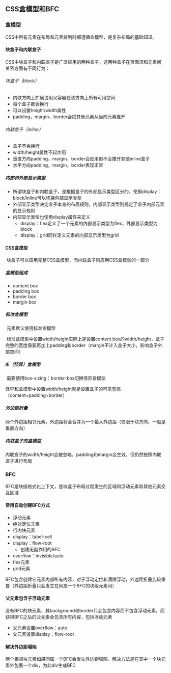 ## CSS盒模型和BFC

### 盒模型

​	CSS中所有元素在布局和元素排列时都遵循盒模型，是复杂布局的基础知识。

#### 块盒子和内联盒子

​	CSS中块盒子和内联盒子是广泛应用的两种盒子，这两种盒子在页面流和元素间关系方面有不同行为：

###### 块盒子（block）

- 内联方向上扩展占用父容器在该方向上所有可用空间
- 每个盒子都会换行
- 可以设置height/width属性
- padding，margin，border会把其他元素从当前元素推开

###### 内联盒子（inline）

- 盒子不会换行
- width/height属性不起作用
- 垂直方向padding，margin，border会应用但不会推开其他inline盒子
- 水平方向padding，margin，border表现正常

##### 内部和外部显示类型

- 所谓块盒子和内联盒子，是根据盒子的外部显示类型区分的，使用display：block/inline可以切换外部显示类型
- 外部显示类型决定盒子本身的布局规则，内部显示类型则规定了盒子内部元素的显示规则
- 内部显示类型也使用display属性来定义
  - display：flex定义了一个元素的内部显示类型为flex，外部显示类型为block
  - display：grid同样定义元素的内部显示类型为grid

#### CSS盒模型

​	块盒子可以应用完整CSS盒模型，而内联盒子则应用CSS盒模型的一部分

##### 盒模型组成

- content box
- padding box
- border box
- margin box

##### 标准盒模型

​	元素默认使用标准盒模型

​	标准盒模型中设置width/height实际上是设置content box的width/height，盒子完整的宽度需要再加上padding和border（margin不计入盒子大小，影响盒子外部空间）

##### IE（怪异）盒模型

​	需要使用box-sizing：border-box切换怪异盒模型

​	怪异和盒模型中设置width/height就是设置盒子的可见宽高（content+padding+border）

##### 外边距折叠

​	两个外边距相邻元素，外边距将会合并为一个最大外边距（仅限于块方向，一般是垂直方向）

##### 内联盒子的盒模型

​	内联盒子的width/height会被忽略，padding和margin会生效，但仍然按照内联盒子进行布局



### BFC

​	BFC是块级格式化上下文，是块盒子布局过程发生的区域和浮动元素和其他元素交互区域

#### 常用自动创建BFC方式

- 浮动元素
- 绝对定位元素
- 行内块元素
- display：tabel-cell
- display：flow-root
  - 创建无副作用的BFC
- overflow：invisible/auto
- flex元素
- grid元素

BFC包含创建它元素内部所有内容，对于浮动定位和清除浮动，外边距折叠比较重要（外边距折叠只会发生在同属一个BFC的块级元素间）

#### 父元素包含子浮动元素

​	没有BFC的块元素，其background和border只会包含内容而不包含浮动元素，而获得BFC之后的父元素会包含所有内容，包括浮动元素

- 父元素设置overflow：auto
- 父元素设置display：flow-root

#### 解决外边距塌陷

​	两个相邻块元素如果同属一个BFC会发生外边距塌陷，解决方法是在其中一个块元素外包裹一个div，为此div生成BFC



